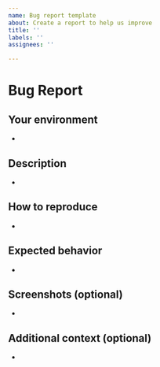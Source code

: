 ```yaml
---
name: Bug report template
about: Create a report to help us improve
title: ''
labels: ''
assignees: ''

---
```

# Bug Report

## Your environment

- 

## Description

- 

## How to reproduce

- 

## Expected behavior

- 

## Screenshots (optional)

- 

## Additional context (optional)

- 
